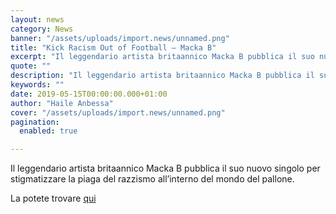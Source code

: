 ```yaml
---
layout: news
category: News
banner: "/assets/uploads/import.news/unnamed.png"
title: "Kick Racism Out of Football – Macka B"
excerpt: "Il leggendario artista britaannico Macka B pubblica il suo nuovo singolo per stigmatizzare la piaga del razzismo all’interno del mondo del pallone. La potete trovare qui"
quote: ""
description: "Il leggendario artista britaannico Macka B pubblica il suo nuovo singolo per stigmatizzare la piaga del razzismo all’interno del mondo del pallone. La potete trovare qui"
keywords: ""
date: 2019-05-15T00:00:00.000+01:00
author: "Haile Anbessa"
cover: "/assets/uploads/import.news/unnamed.png"
pagination:
  enabled: true

---
```


Il leggendario artista britaannico Macka B pubblica il suo nuovo singolo per stigmatizzare la piaga del razzismo all’interno del mondo del pallone.

La potete trovare [qui](https://ffm.to/kickitout)